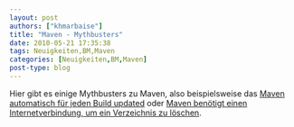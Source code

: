 ```yaml
---
layout: post
authors: ["khmarbaise"]
title: "Maven - Mythbusters"
date: 2010-05-21 17:35:38
tags: Neuigkeiten,BM,Maven
categories: [Neuigkeiten,BM,Maven]
post-type: blog
---
```

Hier gibt es einige Mythbusters zu Maven, also beispielsweise das 
[Maven automatisch für jeden Build updated](http://weblogs.java.net/blog/johnsmart/archive/2010/01/06/maven-mythbusters-maven-automatically-updates-every-build) 
oder [Maven benötigt einen Internetverbindung, um ein Verzeichnis zu löschen](http://weblogs.java.net/blog/johnsmart/archive/2010/01/11/maven-mythbusters-2-maven-requires-internet-connection-delete-dire).
